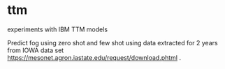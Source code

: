 # ttm
experiments with IBM TTM models

Predict fog using zero shot and few shot using data extracted for 2 years from IOWA data set https://mesonet.agron.iastate.edu/request/download.phtml . 
